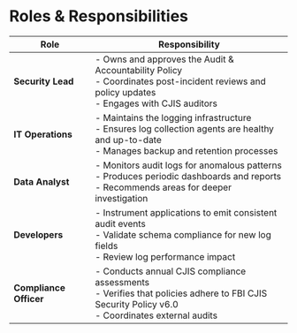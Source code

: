 # Roles & Responsibilities

| Role                   | Responsibility                                                                                                                                     |
| ---------------------- | -------------------------------------------------------------------------------------------------------------------------------------------------- |
| **Security Lead**      | - Owns and approves the Audit & Accountability Policy<br>- Coordinates post-incident reviews and policy updates<br>- Engages with CJIS auditors    |
| **IT Operations**      | - Maintains the logging infrastructure<br>- Ensures log collection agents are healthy and up-to-date<br>- Manages backup and retention processes   |
| **Data Analyst**       | - Monitors audit logs for anomalous patterns<br>- Produces periodic dashboards and reports<br>- Recommends areas for deeper investigation          |
| **Developers**         | - Instrument applications to emit consistent audit events<br>- Validate schema compliance for new log fields<br>- Review log performance impact    |
| **Compliance Officer** | - Conducts annual CJIS compliance assessments<br>- Verifies that policies adhere to FBI CJIS Security Policy v6.0<br>- Coordinates external audits |
